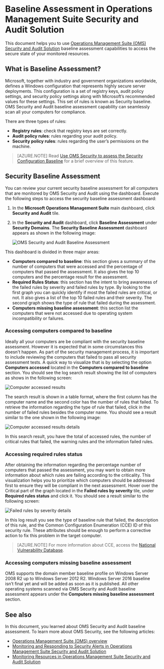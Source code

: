 <properties
   pageTitle="Operations Management Suite Security and Audit Solution Baseline | Microsoft Azure"
   description="This document explains how to use OMS Security and Audit solution to perform a baseline assessment of all monitored computers for compliance and security purpose."
   services="operations-management-suite"
   documentationCenter="na"
   authors="YuriDio"
   manager="swadhwa"
   editor=""/>

<tags
   ms.service="operations-management-suite"
   ms.devlang="na"
   ms.topic="hero-article"
   ms.tgt_pltfrm="na"
   ms.workload="na"
   ms.date="09/08/2016"
   ms.author="yurid"/>

# <a name="baseline-assessment-in-operations-management-suite-security-and-audit-solution"></a>Baseline Assessment in Operations Management Suite Security and Audit Solution

This document helps you to use [Operations Management Suite (OMS) Security and Audit Solution](operations-management-suite-overview.md) baseline assessment capabilities to access the secure state of your monitored resources.

## <a name="what-is-baseline-assessment"></a>What is Baseline Assessment?

Microsoft, together with industry and government organizations worldwide, defines a Windows configuration that represents highly secure server deployments. This configuration is a set of registry keys, audit policy settings, and security policy settings along with Microsoft’s recommended values for these settings. This set of rules is known as Security baseline. OMS Security and Audit baseline assessment capability can seamlessly scan all your computers for compliance. 

There are three types of rules:

- **Registry rules**: check that registry keys are set correctly.
- **Audit policy rules**: rules regarding your audit policy.
- **Security policy rules**: rules regarding the user’s permissions on the machine.

> [AZURE.NOTE] Read [Use OMS Security to assess the Security Configuration Baseline](https://blogs.technet.microsoft.com/msoms/2016/08/12/use-oms-security-to-assess-the-security-configuration-baseline/) for a brief overview of this feature.

## <a name="security-baseline-assessment"></a>Security Baseline Assessment

You can review your current security baseline assessment for all computers that are monitored by OMS Security and Audit using the dashboard.  Execute the following steps to access the security baseline assessment dashboard:

1. In the **Microsoft Operations Management Suite** main dashboard, click **Security and Audit** tile.
2. In the **Security and Audit** dashboard, click **Baseline Assessment** under **Security Domains**. The **Security Baseline Assessment** dashboard appears as shown in the following image:
    
    ![OMS Security and Audit Baseline Assessment](./media/oms-security-baseline/oms-security-baseline-fig1.png)

This dashboard is divided in three major areas:

- **Computers compared to baseline**: this section gives a summary of the number of computers that were accessed and the percentage of computers that passed the assessment. It also gives the top 10 computers and the percentage result for the assessment.
- **Required Rules Status**: this section has the intent to bring awareness of the failed rules by severity and failed rules by type. By looking to the first graph you can quickly identify if most the failed rules are critical, or not. It also gives a list of the top 10 failed rules and their severity. The second graph shows the type of rule that failed during the assessment. 
- **Computers missing baseline assessment**: this section list the computers that were not accessed due to operating system incompatibility or failures. 

### <a name="accessing-computers-compared-to-baseline"></a>Accessing computers compared to baseline

Ideally all your computers are be compliant with the security baseline assessment. However it is expected that in some circumstances this doesn't happen. As part of the security management process, it is important to include reviewing the computers that failed to pass all security assessment tests. A quick way to visualize that is by selecting the option **Computers accessed** located in the **Computers compared to baseline** section. You should see the log search result showing the list of computers as shows in the following screen:

![Computer accessed results](./media/oms-security-baseline/oms-security-baseline-fig2.png)

The search result is shown in a table format, where the first column has the computer name and the second color has the number of rules that failed. To retrieve the information regarding the type of rule that failed, click in the number of failed rules besides the computer name. You should see a result similar to the one shown in the following image:

![Computer accessed results details](./media/oms-security-baseline/oms-security-baseline-fig3.png)

In this search result, you have the total of accessed rules, the number of critical rules that failed, the warning rules and the information failed rules.

### <a name="accessing-required-rules-status"></a>Accessing required rules status

After obtaining the information regarding the percentage number of computers that passed the assessment, you may want to obtain more information about which rules are failing according to the criticality. This visualization helps you to prioritize which computers should be addressed first to ensure they will be compliant in the next assessment. Hover over the Critical part of the graph located in the **Failed rules by severity** tile, under **Required rules status** and click it. You should see a result similar to the following screen:

![Failed rules by severity details](./media/oms-security-baseline/oms-security-baseline-fig4.png) 

In this log result you see the type of baseline rule that failed, the description of this rule, and the Common Configuration Enumeration (CCE) ID of this security rule. These attributes should be enough to perform a corrective action to fix this problem in the target computer.

> [AZURE.NOTE] For more information about CCE, access the [National Vulnerability Database](https://nvd.nist.gov/cce/index.cfm).

### <a name="accessing-computers-missing-baseline-assessment"></a>Accessing computers missing baseline assessment

OMS supports the domain member baseline profile on Windows Server 2008 R2 up to Windows Server 2012 R2. Windows Server 2016 baseline isn’t final yet and will be added as soon as it is published. All other operating systems scanned via OMS Security and Audit baseline assessment appears under the **Computers missing baseline assessment** section.

## <a name="see-also"></a>See also

In this document, you learned about OMS Security and Audit baseline assessment. To learn more about OMS Security, see the following articles:

- [Operations Management Suite (OMS) overview](operations-management-suite-overview.md)
- [Monitoring and Responding to Security Alerts in Operations Management Suite Security and Audit Solution](oms-security-responding-alerts.md)
- [Monitoring Resources in Operations Management Suite Security and Audit Solution](oms-security-monitoring-resources.md)

